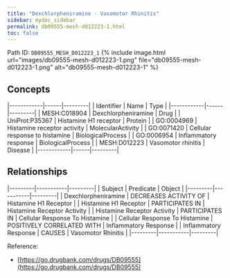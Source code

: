 ```yaml
---
title: "Dexchlorpheniramine - Vasomotor Rhinitis"
sidebar: mydoc_sidebar
permalink: db09555-mesh-d012223-1.html
toc: false 
---
```



Path ID: `DB09555_MESH_D012223_1`
{% include image.html url="images/db09555-mesh-d012223-1.png" file="db09555-mesh-d012223-1.png" alt="db09555-mesh-d012223-1" %}

## Concepts

|------------|------|---------|
| Identifier | Name | Type    |
|------------|------|---------|
| MESH:C018904 | Dexchlorpheniramine | Drug |
| UniProt:P35367 | Histamine H1 receptor | Protein |
| GO:0004969 | Histamine receptor activity | MolecularActivity |
| GO:0071420 | Cellular response to histamine | BiologicalProcess |
| GO:0006954 | Inflammatory response | BiologicalProcess |
| MESH:D012223 | Vasomotor rhinitis | Disease |
|------------|------|---------|

## Relationships

|---------|-----------|---------|
| Subject | Predicate | Object  |
|---------|-----------|---------|
| Dexchlorpheniramine | DECREASES ACTIVITY OF | Histamine H1 Receptor |
| Histamine H1 Receptor | PARTICIPATES IN | Histamine Receptor Activity |
| Histamine Receptor Activity | PARTICIPATES IN | Cellular Response To Histamine |
| Cellular Response To Histamine | POSITIVELY CORRELATED WITH | Inflammatory Response |
| Inflammatory Response | CAUSES | Vasomotor Rhinitis |
|---------|-----------|---------|

Reference: 
  - [https://go.drugbank.com/drugs/DB09555](https://go.drugbank.com/drugs/DB09555)
